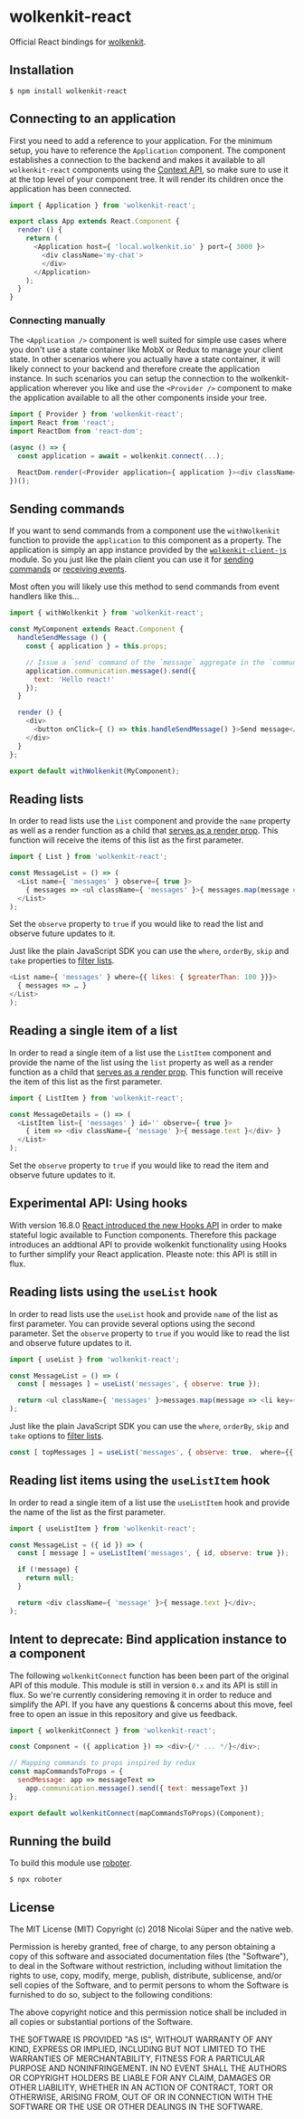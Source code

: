 # wolkenkit-react

Official React bindings for [wolkenkit](https://github.com/thenativeweb/wolkenkit).

## Installation

```shell
$ npm install wolkenkit-react
```

## Connecting to an application

First you need to add a reference to your application. For the minimum setup, you have to reference the `Application` component. The component establishes a connection to the backend and makes it available to all `wolkenkit-react` components using the [Context API](https://reactjs.org/docs/context.html), so make sure to use it at the top level of your component tree. It will render its children once the application has been connected.

```js
import { Application } from 'wolkenkit-react';

export class App extends React.Component {
  render () {
    return (
      <Application host={ 'local.wolkenkit.io' } port={ 3000 }>
        <div className='my-chat'>
        </div>
      </Application>
    );
  }
}
```

### Connecting manually

The `<Application />` component is well suited for simple use cases where you don't use a state container like MobX or Redux to manage your client state. In other scenarios where you actually have a state container, it will likely connect to your backend and therefore create the application instance. In such scenarios you can setup the connection to the wolkenkit-application wherever you like and use the `<Provider />` component to make the application available to all the other components inside your tree.

```js
import { Provider } from 'wolkenkit-react';
import React from 'react';
import ReactDom from 'react-dom';

(async () => {
  const application = await = wolkenkit.connect(...);

  ReactDom.render(<Provider application={ application }><div className='my-chat'>/div></Provider>, document.querySelector('#root'));
})();
```

## Sending commands

If you want to send commands from a component use the `withWolkenkit` function to provide the `application` to this component as a property. The application is simply an app instance provided by the [`wolkenkit-client-js`](https://docs.wolkenkit.io/latest/reference/building-a-client/connecting-to-an-application/) module. So you just like the plain client you can use it for [sending commands](https://docs.wolkenkit.io/latest/reference/building-a-client/sending-commands/) or [receiving events](https://docs.wolkenkit.io/latest/reference/building-a-client/receiving-events/).

Most often you will likely use this method to send commands from event handlers like this…

```js
import { withWolkenkit } from 'wolkenkit-react';

const MyComponent extends React.Component {
  handleSendMessage () {
    const { application } = this.props;

    // Issue a `send` command of the `message` aggregate in the `communication` context.
    application.communication.message().send({
      text: 'Hello react!'
    });
  }

  render () {
    <div>
      <button onClick={ () => this.handleSendMessage() }>Send message</button>
    </div>
  }
};

export default withWolkenkit(MyComponent);
```

## Reading lists

In order to read lists use the `List` component and provide the `name` property as well as a render function as a child that [serves as a render prop](https://reactjs.org/docs/render-props.html). This function will receive the items of this list as the first parameter.

```js
import { List } from 'wolkenkit-react';

const MessageList = () => (
  <List name={ 'messages' } observe={ true }>
    { messages => <ul className={ 'messages' }>{ messages.map(message => <li key={ message.id }>{ message.text }</li>) }</ul> }
  </List>
);
```

Set the `observe` property to `true` if you would like to read the list and observe future updates to it.

Just like the plain JavaScript SDK you can use the `where`, `orderBy`, `skip` and `take` properties to [filter lists](https://docs.wolkenkit.io/latest/reference/building-a-client/reading-lists/#filtering-lists).

```js
<List name={ 'messages' } where={{ likes: { $greaterThan: 100 }}}>
  { messages => … }
</List>
);
```

## Reading a single item of a list

In order to read a single item of a list use the `ListItem` component and provide the name of the list using the `list` property as well as a render function as a child that [serves as a render prop](https://reactjs.org/docs/render-props.html). This function will receive the item of this list as the first parameter.


```js
import { ListItem } from 'wolkenkit-react';

const MessageDetails = () => (
  <ListItem list={ 'messages' } id='' observe={ true }>
    { item => <div className={ 'message' }>{ message.text }</div> }
  </List>
);
```

Set the `observe` property to `true` if you would like to read the item and observe future updates to it.

## Experimental API: Using hooks

With version 16.8.0 [React introduced the new Hooks API](https://reactjs.org/docs/hooks-intro.html) in order to make stateful logic available to Function components. Therefore this package introduces an addtional API to provide wolkenkit functionality using Hooks to further simplify your React application. Pleaste note: this API is still in flux. 

## Reading lists using the `useList` hook

In order to read lists use the `useList` hook and provide `name` of the list as first parameter. You can provide several options using the second parameter. Set the `observe` property to `true` if you would like to read the list and observe future updates to it.

```js
import { useList } from 'wolkenkit-react';

const MessageList = () => (
  const [ messages ] = useList('messages', { observe: true });

  return <ul className={ 'messages' }>messages.map(message => <li key={ message.id }>{ message.text }</li>)</ul>);
);
```

Just like the plain JavaScript SDK you can use the `where`, `orderBy`, `skip` and `take` options to [filter lists](https://docs.wolkenkit.io/latest/reference/building-a-client/reading-lists/#filtering-lists).

```js
const [ topMessages ] = useList('messages', { observe: true,  where={{ likes: { $greaterThan: 100 }}}});
```

## Reading list items using the `useListItem` hook

In order to read a single item of a list use the `useListItem` hook and provide the name of the list as the first parameter.

```js
import { useListItem } from 'wolkenkit-react';

const MessageList = ({ id }) => (
  const [ message ] = useListItem('messages', { id, observe: true });

  if (!message) {
    return null;
  }

  return <div className={ 'message' }>{ message.text }</div>;
);
```


## Intent to deprecate: Bind application instance to a component

The following `wolkenkitConnect` function has been been part of the original API of this module. This module is still in version `0.x` and its API is still in flux. So we're currently considering removing it in order to reduce and simplify the API. If you have any questions & concerns about this move, feel free to open an issue in this repository and give us feedback.

```js
import { wolkenkitConnect } from 'wolkenkit-react';

const Component = ({ application }) => <div>{/* ... */}</div>;

// Mapping commands to props inspired by redux
const mapCommandsToProps = {
  sendMessage: app => messageText =>
    app.communication.message().send({ text: messageText })
};

export default wolkenkitConnect(mapCommandsToProps)(Component);
```

## Running the build

To build this module use [roboter](https://www.npmjs.com/package/roboter).

```shell
$ npx roboter
```

## License

The MIT License (MIT)
Copyright (c) 2018 Nicolai Süper and the native web.

Permission is hereby granted, free of charge, to any person obtaining a copy of this software and associated documentation files (the "Software"), to deal in the Software without restriction, including without limitation the rights to use, copy, modify, merge, publish, distribute, sublicense, and/or sell copies of the Software, and to permit persons to whom the Software is furnished to do so, subject to the following conditions:

The above copyright notice and this permission notice shall be included in all copies or substantial portions of the Software.

THE SOFTWARE IS PROVIDED "AS IS", WITHOUT WARRANTY OF ANY KIND, EXPRESS OR IMPLIED, INCLUDING BUT NOT LIMITED TO THE WARRANTIES OF MERCHANTABILITY, FITNESS FOR A PARTICULAR PURPOSE AND NONINFRINGEMENT. IN NO EVENT SHALL THE AUTHORS OR COPYRIGHT HOLDERS BE LIABLE FOR ANY CLAIM, DAMAGES OR OTHER LIABILITY, WHETHER IN AN ACTION OF CONTRACT, TORT OR OTHERWISE, ARISING FROM, OUT OF OR IN CONNECTION WITH THE SOFTWARE OR THE USE OR OTHER DEALINGS IN THE SOFTWARE.
